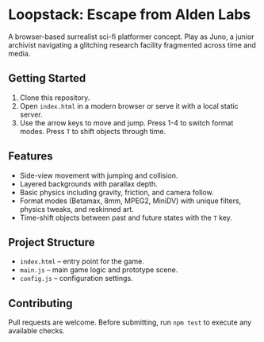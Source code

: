 # Loopstack: Escape from Alden Labs

A browser-based surrealist sci-fi platformer concept. Play as Juno, a junior
archivist navigating a glitching research facility fragmented across time and
media.

## Getting Started

1. Clone this repository.
2. Open `index.html` in a modern browser or serve it with a local static
   server.
3. Use the arrow keys to move and jump. Press 1-4 to switch format modes.  Press `T` to shift objects through
   time.
## Features

- Side-view movement with jumping and collision.
- Layered backgrounds with parallax depth.
- Basic physics including gravity, friction, and camera follow.
- Format modes (Betamax, 8mm, MPEG2, MiniDV) with unique filters,
  physics tweaks, and reskinned art.
- Time-shift objects between past and future states with the `T` key.
## Project Structure

- `index.html` – entry point for the game.
- `main.js` – main game logic and prototype scene.
- `config.js` – configuration settings.

## Contributing

Pull requests are welcome. Before submitting, run `npm test` to execute any
available checks.
